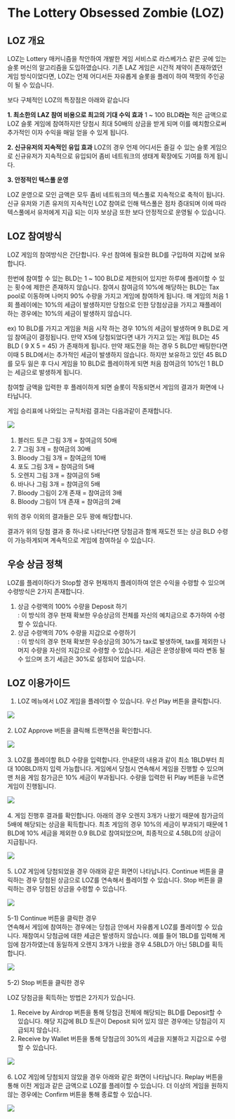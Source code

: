 # The Lottery Obsessed Zombie (LOZ)

## LOZ 개요

LOZ는 Lottery 매커니즘을 착안하여 개발한 게임 서비스로 라스베가스 같은 곳에 있는 슬롯 머신의 알고리즘을 도입하였습니다. 기존 LAZ 게임은 시간적 제약이 존재하였던 게임 방식이었다면, LOZ는 언제 어디서든 자유롭게 슬롯을 플레이 하여 잭팟의 주인공이 될 수 있습니다.

보다 구체적인 LOZ의 특장점은 아래와 같습니다

**1. 최소한의 LAZ 참여 비용으로 최고의 기대 수익 효과**  1 \~ 100 BLD**라는** 적은 금액으로 LOZ 슬롯 게임에 참여하지만 당첨시 최대 50배의 상금을 받게 되며 이를 예치함으로써 추가적인 이자 수익을 매일 얻을 수 있게 됩니다.

**2. 신규유저의 지속적인 유입 효과**  LOZ의 경우 언제 어디서든 즐길 수 있는 슬롯 게임으로 신규유저가 지속적으로 유입되어 좀비 네트워크의 생태계 확장에도 기여를 하게 됩니다.

**3. 안정적인 텍스풀 운영**

LOZ 운영으로 모인 금액은 모두 좀비 네트워크의 텍스풀로 지속적으로 축적이 됩니다. 신규 유저와 기존 유저의 지속적인 LOZ 참여로 인해 텍스풀은 점차 증대되며 이에 따라 텍스풀에서 유저에게 지급 되는 이자 보상금 또한 보다 안정적으로 운영될 수 있습니다.

## **LOZ 참여방식**

LOZ 게임의 참여방식은 간단합니다. 우선 참여에 필요한 BLD를 구입하여 지갑에 보유합니다.

한번에 참여할 수 있는 BLD는 1 \~ 100 BLD로 제한되어 있지만 하루에 플레이할 수 있는 횟수에 제한은 존재하지 않습니다. 참여시 참여금의 10%에 해당하는 BLD는 Tax pool로 이동하며 나머지 90% 수량을 가지고 게임에 참여하게 됩니다. 매 게임의 처음 1회 플레이에는 10%의 세금이 발생하지만 당첨으로 인한 당첨상금을 가지고 재플레이 하는 경우에는 10%의 세금이 발생하지 않습니다.

ex) 10 BLD를 가지고 게임을 처음 시작 하는 경우 10%의 세금이 발생하며 9 BLD로 게임 참여금이 결정됩니다. 만약 X5에 당첨되었다면 내가 가지고 있는 게임 BLD는 45 BLD ( 9 X 5 = 45) 가 존재하게 됩니다. 만약 재도전을 하는 경우 5 BLD만 배팅한다면 이때 5 BLD에서는 추가적인 세금이 발생하지 않습니다. 하지만 보유하고 있던 45 BLD를 모두 잃은 후 다시 게임을 10 BLD로 플레이하게 되면 처음 참여금의 10%인 1 BLD는 세금으로 발생하게 됩니다.

참여할 금액을 입력한 후 플레이하게 되면 슬롯이 작동되면서 게임의 결과가 화면에 나타납니다.

게임 승리표에 나와있는 규칙처럼 결과는 다음과같이 존재합니다.

![](<../.gitbook/assets/로즈 첨.png>)

1. 블러드 토큰 그림 3개 = 참여금의 50배
2. 7 그림 3개 = 참여금의 30배
3. Bloody 그림 3개 = 참여금의 10배
4. 포도 그림 3개 = 참여금의 5배
5. 오렌지 그림 3개 = 참여금의 5배
6. 바나나 그림 3개 = 참여금의 5배
7. Bloody 그림이 2개 존재 = 참여금의 3배
8. Bloody 그림이 1개 존재 = 참여금의 2배

위의 경우 이외의 결과들은 모두 꽝에 해당합니다.

결과가 위의 당첨 결과 중 하나로 나타난다면 당첨금과 함께 재도전 또는 상금 BLD 수령이 가능하게되며 계속적으로 게임에 참여하실 수 있습니다.

## 우승 상금 정책

LOZ를 플레이하다가 Stop할 경우 현재까지 플레이하여 얻은 수익을 수령할 수 있으며 수령방식은 2가지 존재합니다.

1. 상금 수령액의 100% 수량을 Deposit 하기 \
   : 이 방식의 경우 현재 확보한 우승상금의 전체를 자신의 예치금으로 추가하여 수령할 수 있습니다.
2. 상금 수령액의 70% 수량을 지갑으로 수령하기 \
   : 이 방식의 경우 현재 확보한 우승상금의 30%가 tax로 발생하며, tax를 제외한 나머지 수량을 자신의 지갑으로 수령할 수 있습니다. 세금은 운영상황에 따라 변동 될 수 있으며 초기 세금은 30%로 설정되어 있습니다.

## LOZ 이용가이드

1. LOZ 메뉴에서 LOZ 게임을 플레이할 수 있습니다. 우선 Play 버튼을 클릭합니다.

![](../.gitbook/assets/로즈1.png)

2\. LOZ Approve 버튼을 클릭해 트랜잭션을 확인합니다.

![](<../.gitbook/assets/로즈 한1-1.png>)

3\. LOZ를 플레이할 BLD 수량을 입력합니다. 안내문의 내용과 같이 최소 1BLD부터 최대 100BLD까지 입력 가능합니다. 게임에서 당첨시 연속해서 게임을 진행할 수 있으며 맨 처음 게임 참가금은 10% 세금이 부과됩니다. 수량을 입력한 뒤 Play 버튼을 누르면 게임이 진행됩니다.

![](<../.gitbook/assets/로즈 한2-2.png>)

4\. 게임 진행후 결과를 확인합니다. 아래의 경우 오렌지 3개가 나왔기 때문에 참가금의 5배에 해당되는 상금을 획득합니다. 최초 게임의 경우 10%의 세금이 부과되기 때문에 1 BLD에 10% 세금을 제외한 0.9 BLD로 참여되었으며, 최종적으로 4.5BLD의 상금이 지급됩니다.

![](../.gitbook/assets/로즈2.png)

5\. LOZ 게임에 당첨되었을 경우 아래와 같은 화면이 나타납니다. Continue 버튼을 클릭하는 경우 당첨된 상금으로 LOZ를 연속해서 플레이할 수 있습니다. Stop 버튼을 클릭하는 경우 당첨된 상금을 수령할 수 있습니다.

![](<../.gitbook/assets/로즈 한3.png>)

5-1) Continue 버튼을 클릭한 경우 \
연속해서 게임에 참여하는 경우에는 당첨금 안에서 자유롭게 LOZ를 플레이할 수 있습니다. 재참여시 당첨금에 대한 세금은 발생하지 않습니다. 예를 들어 1BLD를 입력해 게임에 참가하였는데 동일하게 오렌지 3개가 나왔을 경우 4.5BLD가 아닌 5BLD를 획득합니다.

![](<../.gitbook/assets/로즈 한4.png>)

5-2) Stop 버튼을 클릭한 경우

LOZ 당첨금을 획득하는 방법은 2가지가 있습니다.

1. Receive by Airdrop 버튼을 통해 당첨금 전체에 해당되는 BLD를 Deposit할 수 있습니다. 해당 지갑에 BLD 토큰이 Deposit 되어 있지 않은 경우에는 당첨금이 지급되지 않습니다.
2. Receive by Wallet 버튼을 통해 당첨금의 30%의 세금을 지불하고 지갑으로 수령할 수 있습니다.

![](<../.gitbook/assets/로즈 한5-2.png>)

6\. LOZ 게임에 당첨되지 않았을 경우 아래와 같은 화면이 나타납니다. Replay 버튼을 통해 이전 게임과 같은 금액으로 LOZ를 플레이할 수 있습니다. 더 이상의 게임을 원하지 않는 경우에는 Confirm 버튼을 통해 종료할 수 있습니다.

![](<../.gitbook/assets/로즈 한6.png>)
